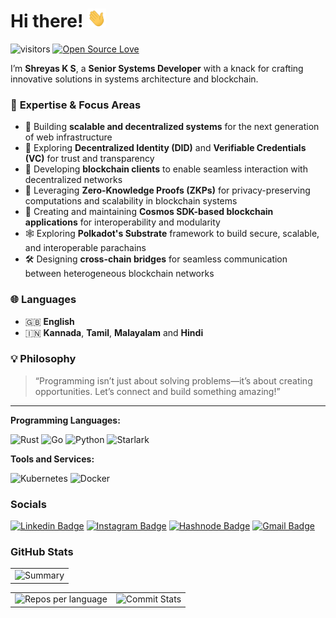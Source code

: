 Hi there! <img src="https://raw.githubusercontent.com/shreyasbhat0/shreyasbhat0/main/wave.gif" width="30px" height="30px" />
========================

 ![visitors](https://visitor-badge.laobi.icu/badge?page_id=shreyasbhat0.shreyasbhat0)
[![Open Source Love](https://badges.frapsoft.com/os/v1/open-source.svg?v=102)](https://github.com/ellerbrock/open-source-badge/)


I’m **Shreyas K S**, a **Senior Systems Developer** with a knack for crafting innovative solutions in systems architecture and blockchain.  

### 🌟 **Expertise & Focus Areas**
- 🚀 Building **scalable and decentralized systems** for the next generation of web infrastructure  
- 🔐 Exploring **Decentralized Identity (DID)** and **Verifiable Credentials (VC)** for trust and transparency  
- 📡 Developing **blockchain clients** to enable seamless interaction with decentralized networks  
- 🧩 Leveraging **Zero-Knowledge Proofs (ZKPs)** for privacy-preserving computations and scalability in blockchain systems  
- 🌌 Creating and maintaining **Cosmos SDK-based blockchain applications** for interoperability and modularity  
- 🕸️ Exploring **Polkadot's Substrate** framework to build secure, scalable, and interoperable parachains  
- 🛠️ Designing **cross-chain bridges** for seamless communication between heterogeneous blockchain networks  


### 🌐  **Languages**
- 🇬🇧 **English**  
- 🇮🇳 **Kannada**, **Tamil**, **Malayalam** and **Hindi**

### 💡 **Philosophy**  
> “Programming isn’t just about solving problems—it’s about creating opportunities. Let’s connect and build something amazing!”

--- 

**Programming Languages:**

![Rust](https://img.shields.io/badge/Code-Rust-informational?style=flat&logo=rust&logoColor=white&color=6aa6f8)
![Go](https://img.shields.io/badge/Code-Go-informational?style=flat&logo=go&logoColor=white&color=6aa6f8)
![Python](https://img.shields.io/badge/Code-Python-informational?style=flat&logo=python&logoColor=white&color=6aa6f8)
![Starlark](https://img.shields.io/badge/Code-Starlark-informational?style=flat&logo=starlark&logoColor=white&color=6aa6f8)


**Tools and Services:**

![Kubernetes](https://img.shields.io/badge/Tools-Kubernetes-informational?style=flat&logo=kubernetes&logoColor=white&color=6aa6f8)
![Docker](https://img.shields.io/badge/Tools-Docker-informational?style=flat&logo=docker&logoColor=white&color=6aa6f8)



### Socials
[![Linkedin Badge](https://img.shields.io/badge/-shreyas_ks-blue?style=flat-square&logo=Linkedin&logoColor=white&link=https://www.linkedin.com/in/anirudhemmadi/)](https://www.linkedin.com/in/shreyas-ks/)
[![Instagram Badge](https://img.shields.io/badge/-shreyas_s_bha-purple?style=flat-square&logo=instagram&logoColor=white&link=https://instagram.com/kanna6501/)](https://instagram.com/shreyas_s_bhat)
[![Hashnode Badge](https://img.shields.io/badge/-@themissingsemicolon-03a57a?style=flat-square&labelColor=000000&logo=Medium&link=https://medium.com/@aemmadi/)](https://hashnode.com/@themissingsemicolon)
[![Gmail Badge](https://img.shields.io/badge/-ks.shreyas0@gmail.com-c14438?style=flat-square&logo=Gmail&logoColor=white&link=mailto:kanna6501@gmail.com)](mailto:ks.shreyas0@gmail.com)


### GitHub Stats

<table>
  <tr>
    <td><img src="http://github-profile-summary-cards.vercel.app/api/cards/profile-details?username=shreyasbhat0&theme=radical" alt="Summary"></td>
  </tr>
</table>

<table>
  <tr>
    <td><img src="http://github-profile-summary-cards.vercel.app/api/cards/repos-per-language?username=shreyasbhat0&theme=radical" alt="Repos per language"></td>
     <td><img src="http://github-profile-summary-cards.vercel.app/api/cards/productive-time?username=shreyasbhat0&theme=radical&utcOffset=8" alt="Commit Stats"></td>
  </tr>
</table>
